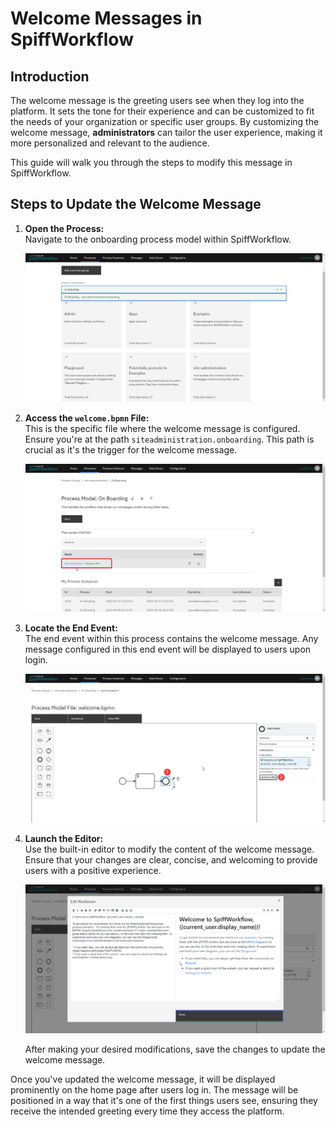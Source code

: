 # Welcome Messages in SpiffWorkflow

## Introduction

The welcome message is the greeting users see when they log into the platform. It sets the tone for their experience and can be customized to fit the needs of your organization or specific user groups. By customizing the welcome message, **administrators** can tailor the user experience, making it more personalized and relevant to the audience.

This guide will walk you through the steps to modify this message in SpiffWorkflow.

## Steps to Update the Welcome Message

1. **Open the Process:**  
Navigate to the onboarding process model within SpiffWorkflow.
   
   ![Process Model](images/onboarding_1.png)

2. **Access the `welcome.bpmn` File:**  
   This is the specific file where the welcome message is configured. Ensure you're at the path `siteadministration.onboarding`. This path is crucial as it's the trigger for the welcome message.
    
    ![Access Welcome file](images/onboarding_2.png)

3. **Locate the End Event:**  
   The end event within this process contains the welcome message. Any message configured in this end event will be displayed to users upon login.     
   
   ![Click End Event](images/onboarding_3.png)

4. **Launch the Editor:**  
   Use the built-in editor to modify the content of the welcome message. Ensure that your changes are clear, concise, and welcoming to provide users with a positive experience.
   
   ![Launching Editor](images/onboarding_4.png)

   After making your desired modifications, save the changes to update the welcome message.

Once you've updated the welcome message, it will be displayed prominently on the home page after users log in. The message will be positioned in a way that it's one of the first things users see, ensuring they receive the intended greeting every time they access the platform.
